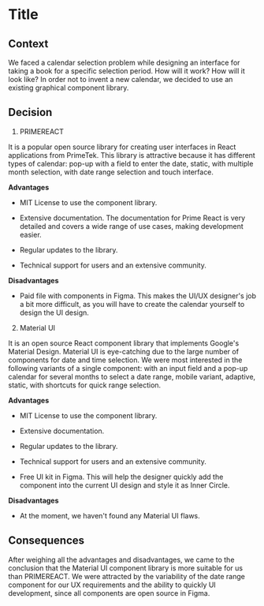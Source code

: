 # Title

## Context

 We faced a calendar selection problem while designing an interface for taking a book for a specific selection period. How will it work? How will it look like? In order not to invent a new calendar, we decided to use an existing graphical component library.

## Decision

1. PRIMEREACT

It is a popular open source library for creating user interfaces in React applications from PrimeTek. This library is attractive because it has different types of calendar: pop-up with a field to enter the date, static, with multiple month selection, with date range selection and touch interface.

**Advantages**

- MIT License to use the component library.

- Extensive documentation. The documentation for Prime React is very detailed and covers a wide range of use cases, making development easier.

- Regular updates to the library.

- Technical support for users and an extensive community.

**Disadvantages**

- Paid file with components in Figma. This makes the UI/UX designer's job a bit more difficult, as you will have to create the calendar yourself to design the UI design.

2. Material UI

It is an open source React component library that implements Google's Material Design. Material UI is eye-catching due to the large number of components for date and time selection. We were most interested in the following variants of a single component: with an input field and a pop-up calendar for several months to select a date range, mobile variant, adaptive, static, with shortcuts for quick range selection.  

**Advantages**

- MIT License to use the component library.

- Extensive documentation.

- Regular updates to the library.

- Technical support for users and an extensive community. 

- Free UI kit in Figma. This will help the designer quickly add the component into the current UI design and style it as Inner Circle.


**Disadvantages**

- At the moment, we haven't found any Material UI flaws.


## Consequences

After weighing all the advantages and disadvantages, we came to the conclusion that the Material UI component library is more suitable for us than PRIMEREACT. We were attracted by the variability of the date range component for our UX requirements and the ability to quickly UI development, since all components are open source in Figma.
